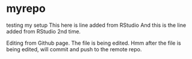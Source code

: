 # myrepo
testing my setup
This here is line added from RStudio
And this is the line added from RStudio 2nd time.

Editing from Github page. The file is being edited. 
Hmm after the file is being edited, will commit and push to the remote repo.


